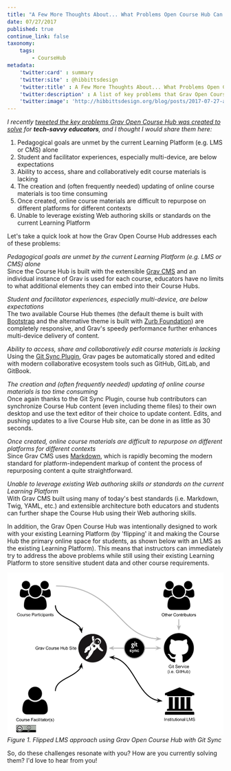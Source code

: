 ```yaml
---
title: "A Few More Thoughts About... What Problems Open Course Hub Can Solve"
date: 07/27/2017
published: true
continue_link: false
taxonomy:
    tags:
        - CourseHub
metadata:
    'twitter:card' : summary
    'twitter:site' : @hibbittsdesign
    'twitter:title' : A Few More Thoughts About... What Problems Open Course Hub Can Solve
    'twitter:description' : A list of key problems that Grav Open Course Hub was created to solve, in partnership with your existing Learning Platform.
    'twitter:image': 'http://hibbittsdesign.org/blog/posts/2017-07-27-a-few-more-thoughts-about-what-problems-open-course-hub-can-solve/flipped-lms.png'
---
```


_I recently [tweeted the key problems Grav Open Course Hub was created to solve](https://twitter.com/hibbittsdesign/status/890281333011824640) for **tech-savvy educators**, and I thought I would share them here:_

1. Pedagogical goals are unmet by the current Learning Platform (e.g. LMS or CMS) alone
2. Student and facilitator experiences, especially multi-device, are below expectations
3. Ability to access, share and collaboratively edit course materials is lacking
4. The creation and (often frequently needed) updating of online course materials is too time consuming
5. Once created, online course materials are difficult to repurpose on different platforms for different contexts
6. Unable to leverage existing Web authoring skills or standards on the current Learning Platform

Let's take a quick look at how the Grav Open Course Hub addresses each of these problems:

_Pedagogical goals are unmet by the current Learning Platform (e.g. LMS or CMS) alone_  
Since the Course Hub is built with the extensible [Grav CMS](https://getgrav.org/) and an individual instance of Grav is used for each course, educators have no limits to what additional elements they can embed into their Course Hubs.

_Student and facilitator experiences, especially multi-device, are below expectations_  
The two available Course Hub themes (the default theme is built with  [Bootstrap](https://getbootstrap.com/) and the alternative theme is built with [Zurb Foundation](http://foundation.zurb.com/)) are completely responsive, and Grav's speedy performance further enhances multi-device delivery of content.

_Ability to access, share and collaboratively edit course materials is lacking_  
Using the [Git Sync Plugin](https://getgrav.org/blog/git-sync-plugin), Grav pages be automatically stored and edited with modern collaborative ecosystem tools such as GitHub, GitLab, and GitBook.

_The creation and (often frequently needed) updating of online course materials is too time consuming_  
Once again thanks to the Git Sync Plugin, course hub contributors can synchronize Course Hub content (even including theme files) to their own desktop and use the text editor of their choice to update content. Edits, and pushing updates to a live Course Hub site, can be done in as little as 30 seconds.

_Once created, online course materials are difficult to repurpose on different platforms for different contexts_  
Since Grav CMS uses [Markdown](https://en.wikipedia.org/wiki/Markdown), which is rapidly becoming the modern standard for platform-independent markup of content the process of repurposing content a quite straightforward.

_Unable to leverage existing Web authoring skills or standards on the current Learning Platform_  
With Grav CMS built using many of today's best standards (i.e. Markdown, Twig, YAML, etc.) and extensible architecture both educators and students can further shape the Course Hub using their Web authoring skills.

In addition, the Grav Open Course Hub was intentionally designed to work with your existing Learning Platform (by 'flipping' it and making the Course Hub the primary online space for students, as shown below with an LMS as the existing Learning Platform). This means that instructors can immediately try to address the above problems while still using their existing Learning Platform to store sensitive student data and other course requirements.

![Git Sync Wizard](flipped-lms.png)  
_Figure 1. Flipped LMS approach using Grav Open Course Hub with Git Sync_


So, do these challenges resonate with you? How are you currently solving them? I'd love to hear from you!
